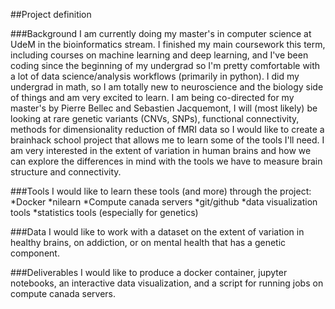 ##Project definition

###Background
I am currently doing my master's in computer science at UdeM in the bioinformatics stream. I finished my main coursework this term, including courses on machine learning and deep learning, and I've been coding since the beginning of my undergrad so I'm pretty comfortable with a lot of data science/analysis workflows (primarily in python). I did my undergrad in math, so I am totally new to neuroscience and the biology side of things and am very excited to learn. I am being co-directed for my master's by Pierre Bellec and Sebastien Jacquemont, I will (most likely) be looking at rare genetic variants (CNVs, SNPs), functional connectivity, methods for dimensionality reduction of fMRI data so I would like to create a brainhack school project that allows me to learn some of the tools I'll need. I am very interested in the extent of variation in human brains and how we can explore the differences in mind with the tools we have to measure brain structure and connectivity.

###Tools
I would like to learn these tools (and more) through the project:
*Docker
*nilearn
*Compute canada servers
*git/github
*data visualization tools
*statistics tools (especially for genetics)

###Data
I would like to work with a dataset on the extent of variation in healthy brains, on addiction, or on mental health that has a genetic component.

###Deliverables
I would like to produce a docker container, jupyter notebooks, an interactive data visualization, and a script for running jobs on compute canada servers.
